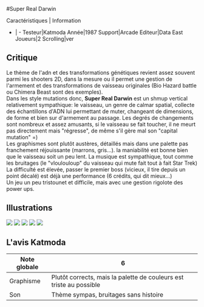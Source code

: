 #Super Real Darwin

Caractéristiques | Information
- | -
Testeur|Katmoda
Année|1987
Support|Arcade
Editeur|Data East
Joueurs|2
Scrolling|ver

## Critique
Le thème de l'adn et des transformations génétiques revient assez souvent parmi les shooters 2D, dans la mesure ou il permet une gestion de l'armement et des transformations de vaisseau originales (Bio Hazard battle ou Chimera Beast sont des exemples).<br/>Dans les style mutations donc, <b>Super Real Darwin</b> est un shmup vertical relativement sympathique: le vaisseau, un genre de calmar spatial, collecte des échantillons d'ADN lui permettant de muter, changeant de dimensions, de forme et bien sur d'armement au passage. Les degrés de changements sont nombreux et assez amusants, si le vaisseau se fait toucher, il ne meurt pas directement mais "régresse", de même s'il gère mal son "capital mutation" =)<br/>Les graphismes sont plutôt austères, détaillés mais dans une palette pas franchement réjouissante (marrons, gris...). la maniabilité est bonne bien que le vaisseau soit un peu lent. La musique est sympathique, tout comme les bruitages (le "vloulouloup" du vaisseau qui mute fait tout à fait Star Trek)<br/>La difficulté est élevée, passer le premier boss (vicieux, il tire depuis un point décalé) est déjà une performance (6 crédits, qui dit mieux...)<br/>Un jeu un peu tristounet et difficile, mais avec une gestion rigolote des power ups.

## Illustrations
![](http://www.shmup.com/images/thumbs/srdarwin.jpg)
![](http://www.shmup.com/images/thumbs/srdarwin-2.jpg)
![](http://www.shmup.com/images/thumbs/)
![](http://www.shmup.com/images/thumbs/)
![](http://www.shmup.com/images/thumbs/)

## L'avis Katmoda
Note globale|6
-|-
Graphisme|Plutôt corrects, mais la palette de couleurs est triste au possible
Son|Thème sympas, bruitages sans histoire
